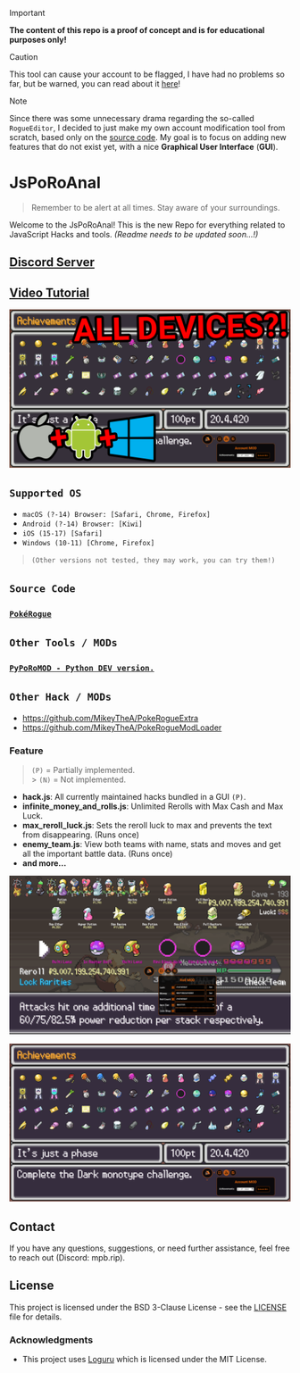 > [!IMPORTANT]  
> **The content of this repo is a proof of concept and is for educational purposes only!**

> [!CAUTION]
> This tool can cause your account to be flagged, I have had no problems so far, but be warned, you can read about it [here](https://www.reddit.com/r/pokerogue/comments/1d8ldlw/a_cheating_and_account_deletionwipe_followup/)!

> [!Note]
> Since there was some unnecessary drama regarding the so-called `RogueEditor`, I decided to just make my own account modification tool from scratch, based only on the [source code](https://github.com/pagefaultgames/pokerogue). My goal is to focus on adding new features that do not exist yet, with a nice **Graphical User Interface** (**GUI**).

# JsPoRoAnal
> Remember to be alert at all times. Stay aware of your surroundings.

Welcome to the JsPoRoAnal! This is the new Repo for everything related to JavaScript Hacks and tools. _(Readme needs to be updated soon...!)_

## [Discord Server](https://discord.gg/rsNPUcbrPT)

## [Video Tutorial](https://youtu.be/PAlSXXpj1LQ)

[![Video Tutorial](./resources/thumbnail.png)](https://youtu.be/PAlSXXpj1LQ)

## `Supported OS`
- `macOS (?-14) Browser: [Safari, Chrome, Firefox]`
- `Android (?-14) Browser: [Kiwi]`
- `iOS (15-17) [Safari]`
- `Windows (10-11) [Chrome, Firefox]`
> `(Other versions not tested, they may work, you can try them!)`

## `Source Code`

### [`PokéRogue`](https://github.com/pagefaultgames/pokerogue/tree/main/src)

## `Other Tools / MODs`
### [`PyPoRoMOD - Python DEV version.`](https://github.com/PokeRogueMOD/PyPoRoMOD)

## `Other Hack / MODs`
- https://github.com/MikeyTheA/PokeRogueExtra
- https://github.com/MikeyTheA/PokeRogueModLoader

### Feature

> `(P)` = Partially implemented.<br> > `(N)` = Not implemented.

-   **hack.js**: All currently maintained hacks bundled in a GUI `(P)`.
-   **infinite_money_and_rolls.js**: Unlimited Rerolls with Max Cash and Max Luck.
-   **max_reroll_luck.js**: Sets the reroll luck to max and prevents the text from disappearing. (Runs once)
-   **enemy_team.js**: View both teams with name, stats and moves and get all the important battle data. (Runs once)
-   **and more...**

![NEW GUI ALL ACHIVEMENTS](./resources/roll_hack.png)

![NEW GUI ROLL HACK](./resources/all_achv_hack.png)

## Contact

If you have any questions, suggestions, or need further assistance, feel free to reach out (Discord: mpb.rip).

## License

This project is licensed under the BSD 3-Clause License - see the [LICENSE](LICENSE) file for details.

### Acknowledgments

-   This project uses [Loguru](https://github.com/Delgan/loguru) which is licensed under the MIT License.
